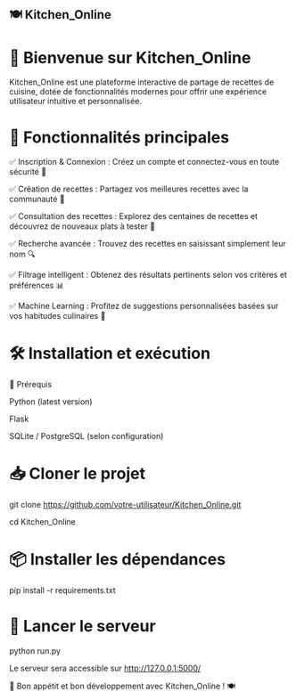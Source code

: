 ## 🍽️ Kitchen_Online

# 🚀 Bienvenue sur Kitchen_Online

Kitchen_Online est une plateforme interactive de partage de recettes de cuisine, dotée de fonctionnalités modernes pour offrir une expérience utilisateur intuitive et personnalisée.

# 🎯 Fonctionnalités principales

✅ Inscription & Connexion : Créez un compte et connectez-vous en toute sécurité 🔑

✅ Création de recettes : Partagez vos meilleures recettes avec la communauté 🍲

✅ Consultation des recettes : Explorez des centaines de recettes et découvrez de nouveaux plats à tester 👀

✅ Recherche avancée : Trouvez des recettes en saisissant simplement leur nom 🔍

✅ Filtrage intelligent : Obtenez des résultats pertinents selon vos critères et préférences 📊

✅ Machine Learning : Profitez de suggestions personnalisées basées sur vos habitudes culinaires 🤖

# 🛠️ Installation et exécution

📌 Prérequis

Python (latest version)

Flask

SQLite / PostgreSQL (selon configuration)

# 📥 Cloner le projet

git clone https://github.com/votre-utilisateur/Kitchen_Online.git

cd Kitchen_Online

# 📦 Installer les dépendances

pip install -r requirements.txt

# 🚀 Lancer le serveur

python run.py

Le serveur sera accessible sur http://127.0.0.1:5000/

🚀 Bon appétit et bon développement avec Kitchen_Online ! 🍽️





